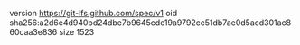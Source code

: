version https://git-lfs.github.com/spec/v1
oid sha256:a2d6e4d940bd24dbe7b9645cde19a9792cc51db7ae0d5acd301ac860caa3e836
size 1523
